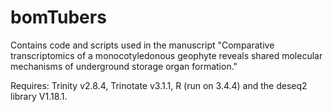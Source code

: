 # bomTubers

Contains code and scripts used in the manuscript "Comparative transcriptomics of a monocotyledonous geophyte reveals shared molecular mechanisms of underground storage organ formation." 

Requires: Trinity v2.8.4, Trinotate v3.1.1, R (run on 3.4.4) and the deseq2 library V1.18.1. 
